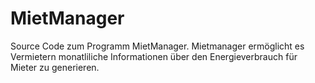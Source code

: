 # MietManager

Source Code zum Programm MietManager. Mietmanager ermöglicht es Vermietern monatliliche Informationen über den Energieverbrauch für Mieter zu generieren.
